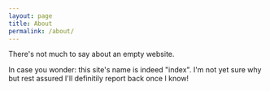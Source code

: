 ```yaml
---
layout: page
title: About
permalink: /about/
---
```


There's not much to say about an empty website.

In case you wonder: this site's name is indeed "index".
I'm not yet sure why but rest assured I'll definitily report back once I know!
